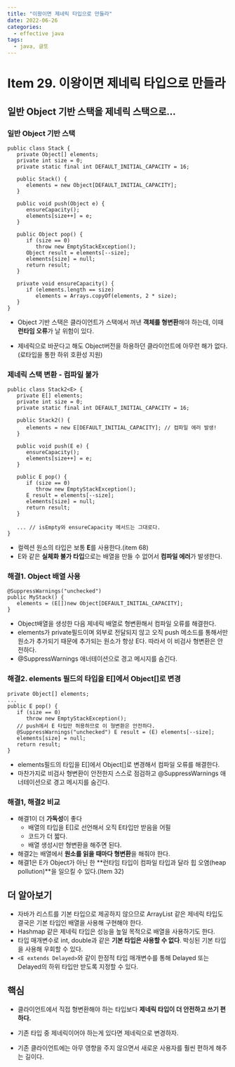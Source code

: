 ```yaml
---
title: "이왕이면 제네릭 타입으로 만들라"
date: 2022-06-26
categories:
  - effective java
tags:
  - java, 글또
---
```


# Item 29. 이왕이면 제네릭 타입으로 만들라

## 일반 Object 기반 스택을 제네릭 스택으로...

### 일반 Object 기반 스택

```
public class Stack {
   private Object[] elements;
   private int size = 0;
   private static final int DEFAULT_INITIAL_CAPACITY = 16;

   public Stack() {
      elements = new Object[DEFAULT_INITIAL_CAPACITY];
   }

   public void push(Object e) {
      ensureCapacity();
      elements[size++] = e;
   }

   public Object pop() {
      if (size == 0)
         throw new EmptyStackException();
      Object result = elements[--size];
      elements[size] = null;
      return result;
   }

   private void ensureCapacity() {
      if (elements.length == size)
         elements = Arrays.copyOf(elements, 2 * size);
   }
}
```

- Object 기반 스택은 클라이언트가 스택에서 꺼낸 **객체를 형변환**해야 하는데, 이때 **런타임 오류**가 날 위험이 있다.

- 제네릭으로 바꾼다고 해도 Object버전을 하용하던 클라이언트에 아무런 해가 없다.(로타입을 통한 하위 호환성 지원)

### 제네릭 스택 변환 - 컴파일 불가

```
public class Stack2<E> {
   private E[] elements;
   private int size = 0;
   private static final int DEFAULT_INITIAL_CAPACITY = 16;

   public Stack2() {
      elements = new E[DEFAULT_INITIAL_CAPACITY]; // 컴파일 에러 발생!
   }

   public void push(E e) {
      ensureCapacity();
      elements[size++] = e;
   }

   public E pop() {
      if (size == 0)
         throw new EmptyStackException();
      E result = elements[--size];
      elements[size] = null;
      return result;
   }

   ... // isEmpty와 ensureCapacity 메서드는 그대로다.
}
```

- 컬렉션 원소의 타입은 보통 **E**를 사용한다.(item 68)
- E와 같은 **실체화 불가 타입**으로는 배열을 만들 수 없어서 **컴파일 에러**가 발생한다.

### 해결1. Object 배열 사용

```
@SuppressWarnings("unchecked")
public MyStack() {
   elements = (E[])new Object[DEFAULT_INITIAL_CAPACITY];
}
```

- Object배열을 생성한 다음 제네릭 배열로 형변환해서 컴파일 오류를 해결한다.
- elements가 private필드이며 외부로 전달되지 않고 오직 push 메소드를 통해서만 원소가 추가되기 때문에 추가되는 원소가 항상 E다. 따라서 이 비검사 형변환은 안전하다.
- @SuppressWarnings 애너테이션으로 경고 메시지를 숨긴다.

### 해결2. elements 필드의 타입을 E[]에서 Object[]로 변경

```
private Object[] elements;
...
public E pop() {
   if (size == 0)
      throw new EmptyStackException();
   // push에서 E 타입만 허용하므로 이 형변환은 안전하다.
   @SuppressWarnings("unchecked") E result = (E) elements[--size];
   elements[size] = null;
   return result;
}
```

- elements필드의 타입을 E[]에서 Object[]로 변경해서 컴파일 오류를 해결한다.
- 마찬가지로 비검사 형변환이 안전한지 스스로 점검하고 @SuppressWarnings 애너테이션으로 경고 메시지를 숨긴다.

### 해결1, 해결2 비교

- 해결1이 더 **가독성**이 좋다
  - 배열의 타입을 E[]로 선언해서 오직 E타입만 받음을 어필
  - 코드가 더 짧다.
  - 배열 생성시만 형변환을 해주면 된다.
- 해결2는 배열에서 **원소를 읽을 때마다 형변환**을 해줘야 한다.
- 해결1은 E가 Object가 아닌 한 **런타임 타입이 컴파일 타입과 달라 힙 오염(heap pollution)**을 일으킬 수 있다.(Item 32)

## 더 알아보기

- 자바가 리스트를 기본 타입으로 제공하지 않으므로 ArrayList 같은 제네릭 타입도 결국은 기본 타입인 배열을 사용해 구현해야 한다.
- Hashmap 같은 제네릭 타입은 성능을 높일 목적으로 배열을 사용하기도 한다.
- 타입 매개변수로 int, double과 같은 **기본 타입은 사용할 수 없다**. 박싱된 기본 타입을 사용해 우회할 수 있다.
- `<E extends Delayed>`와 같이 한정적 타입 매개변수를 통해 Delayed 또는 Delayed의 하위 타입만 받도록 지정할 수 있다.

## 핵심

- 클라이언트에서 직접 형변환해야 하는 타입보다 **제네릭 타입이 더 안전하고 쓰기 편하다.**

- 기존 타입 중 제네릭이어야 하는게 있다면 제네릭으로 변경하자.

- 기존 클라이언트에는 아무 영향을 주지 않으면서 새로운 사용자를 훨씬 편하게 해주는 길이다.
